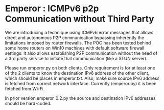 # Emperor : ICMPv6 p2p Communication without Third Party
We are introducing a technique using ICMPv6 error messages that allows direct and autonomous P2P communication bypassing inherently the limitations imposed by router firewalls. The POC has been tested behind some home routers on Win10 machines with default software firewall settings. It also allows establishing P2P communication without the need of a 3rd party service to initiate that communication (like a STUN server).

Please run emperor.py on both clients. Only requirement is for at least one of the 2 clients to know the destination IPv6 address of the other client, which should be places in emperor.txt. Also, make sure source IPv6 address is fetched from correct network interface. Currently (emperor.py) it is been fetched from Wi-Fi.

In prior version emperor_0.2.py the source and destination IPv6 addresses should be hard-coded.



